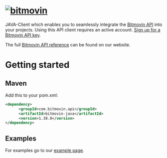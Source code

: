 # [![bitmovin](http://bitmovin-a.akamaihd.net/webpages/bitmovin-logo-github.png)](http://www.bitmovin.com)
JAVA-Client which enables you to seamlessly integrate the [Bitmovin API](https://bitmovin.com/video-infrastructure-service-bitmovin-api/) into your projects.
Using this API client requires an active account. [Sign up for a Bitmovin API key](https://bitmovin.com/bitmovins-video-api/).

The full [Bitmovin API reference](https://bitmovin.com/encoding-documentation/bitmovin-api/) can be found on our website.

# Getting started
## Maven
Add this to your pom.xml:
```xml
<dependency>
      <groupId>com.bitmovin.api</groupId>
      <artifactId>bitmovin-java</artifactId>
      <version>1.38.0</version>
</dependency>
```

## Examples
For examples go to our [example page](https://github.com/bitmovin/bitmovin-java/tree/develop/src/test/java/com/bitmovin/api/examples/).
